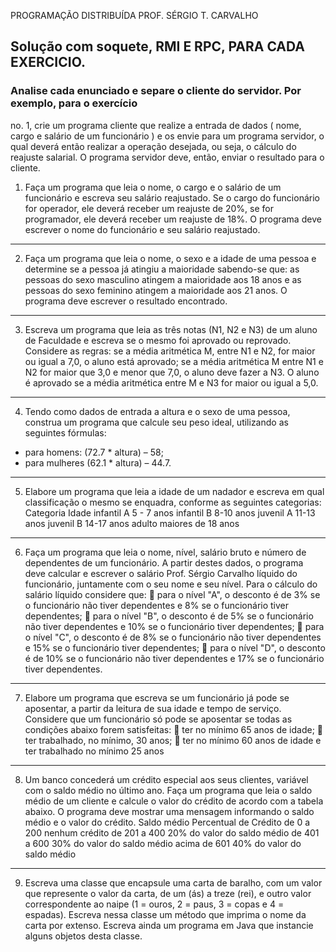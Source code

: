 PROGRAMAÇÃO DISTRIBUÍDA
PROF. SÉRGIO T. CARVALHO

## Solução com soquete, RMI E RPC, PARA CADA EXERCICIO.

### Analise cada enunciado e separe o cliente do servidor. Por exemplo, para o exercício
no. 1, crie um programa cliente que realize a entrada de dados ( nome, cargo e salário
de um funcionário ) e os envie para um programa servidor, o qual deverá então realizar
a operação desejada, ou seja, o cálculo do reajuste salarial. O programa servidor deve,
então, enviar o resultado para o cliente. 

1. Faça um programa que leia o nome, o cargo e o salário de um funcionário e escreva
seu salário reajustado. Se o cargo do funcionário for operador, ele deverá receber
um reajuste de 20%, se for programador, ele deverá receber um reajuste de 18%. O
programa deve escrever o nome do funcionário e seu salário reajustado.
<hr/>

2. Faça um programa que leia o nome, o sexo e a idade de uma pessoa e determine se
a pessoa já atingiu a maioridade sabendo-se que: as pessoas do sexo masculino
atingem a maioridade aos 18 anos e as pessoas do sexo feminino atingem a
maioridade aos 21 anos. O programa deve escrever o resultado encontrado.
<hr/>

3. Escreva um programa que leia as três notas (N1, N2 e N3) de um aluno de
Faculdade e escreva se o mesmo foi aprovado ou reprovado. Considere as regras: se
a média aritmética M, entre N1 e N2, for maior ou igual a 7,0, o aluno está
aprovado; se a média aritmética M entre N1 e N2 for maior que 3,0 e menor que
7,0, o aluno deve fazer a N3. O aluno é aprovado se a média aritmética entre M e
N3 for maior ou igual a 5,0. 
<hr/>

4. Tendo como dados de entrada a altura e o sexo de uma pessoa, construa um
programa que calcule seu peso ideal, utilizando as seguintes fórmulas:
- para homens: (72.7 * altura) – 58;
- para mulheres (62.1 * altura) – 44.7. 
<hr/>

5. Elabore um programa que leia a idade de um nadador e escreva em qual classificação
o mesmo se enquadra, conforme as seguintes categorias:
Categoria Idade
infantil A 5 - 7 anos
infantil B 8-10 anos
juvenil A 11-13 anos
juvenil B 14-17 anos
adulto maiores de 18 anos
<hr/>

6. Faça um programa que leia o nome, nível, salário bruto e número de dependentes de
um funcionário. A partir destes dados, o programa deve calcular e escrever o salário
Prof. Sérgio Carvalho 
líquido do funcionário, juntamente com o seu nome e seu nível. Para o cálculo do
salário líquido considere que: 
 para o nível "A", o desconto é de 3% se o funcionário não tiver
dependentes e 8% se o funcionário tiver dependentes;
 para o nível "B", o desconto é de 5% se o funcionário não tiver
dependentes e 10% se o funcionário tiver dependentes;
 para o nível "C", o desconto é de 8% se o funcionário não tiver
dependentes e 15% se o funcionário tiver dependentes;
 para o nível "D", o desconto é de 10% se o funcionário não tiver
dependentes e 17% se o funcionário tiver dependentes.
<hr/>

7. Elabore um programa que escreva se um funcionário já pode se aposentar, a partir
da leitura de sua idade e tempo de serviço. Considere que um funcionário só pode se
aposentar se todas as condições abaixo forem satisfeitas:
 ter no mínimo 65 anos de idade;
 ter trabalhado, no mínimo, 30 anos;
 ter no mínimo 60 anos de idade e ter trabalhado no mínimo 25
anos
<hr/>

8. Um banco concederá um crédito especial aos seus clientes, variável com o saldo
médio no último ano. Faça um programa que leia o saldo médio de um cliente e
calcule o valor do crédito de acordo com a tabela abaixo. O programa deve mostrar
uma mensagem informando o saldo médio e o valor do crédito. 
Saldo médio Percentual de Crédito
de 0 a 200 nenhum crédito
de 201 a 400 20% do valor do saldo médio 
de 401 a 600 30% do valor do saldo médio 
acima de 601 40% do valor do saldo médio
<hr/>

9. Escreva uma classe que encapsule uma carta de baralho, com um valor que
represente o valor da carta, de um (ás) a treze (rei), e outro valor correspondente ao
naipe (1 = ouros, 2 = paus, 3 = copas e 4 = espadas). Escreva nessa classe um
método que imprima o nome da carta por extenso. Escreva ainda um programa em
Java que instancie alguns objetos desta classe.